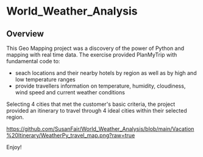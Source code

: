 # World_Weather_Analysis

## Overview
This Geo Mapping project was a discovery of the power of Python and mapping with real time data.  The exercise provided PlanMyTrip with fundamental code to:
   * seach locations and their nearby hotels by region as well as by high and low temperature ranges
   * provide travellers information on temperature, humidity, cloudiness, wind speed and current weather conditions

Selecting 4 cities that met the customer's basic criteria, the project provided an itinerary to travel through 4 ideal cities within their selected region.

https://github.com/SusanFair/World_Weather_Analysis/blob/main/Vacation%20Itinerary/WeatherPy_travel_map.png?raw=true

Enjoy!
